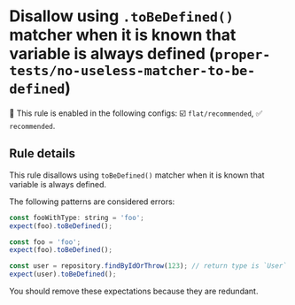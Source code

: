 # Disallow using `.toBeDefined()` matcher when it is known that variable is always defined (`proper-tests/no-useless-matcher-to-be-defined`)

💼 This rule is enabled in the following configs: ☑️ `flat/recommended`, ✅ `recommended`.

<!-- end auto-generated rule header -->

## Rule details

This rule disallows using `toBeDefined()` matcher when it is known that variable is always defined.

The following patterns are considered errors:

```js
const fooWithType: string = 'foo';
expect(foo).toBeDefined();

const foo = 'foo';
expect(foo).toBeDefined();

const user = repository.findByIdOrThrow(123); // return type is `User`
expect(user).toBeDefined();
```

You should remove these expectations because they are redundant.
